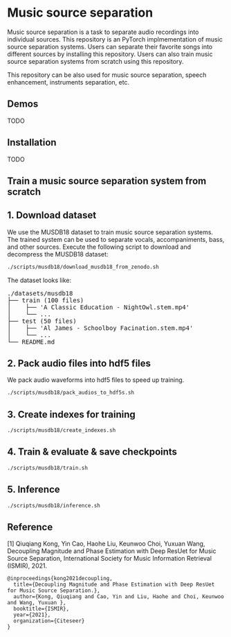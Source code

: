 # Music source separation

Music source separation is a task to separate audio recordings into individual sources. This repository is an PyTorch implmementation of music source separation systems. Users can separate their favorite songs into different sources by installing this repository. Users can also train music source separation systems from scratch using this repository.

This repository can be also used for music source separation, speech enhancement, instruments separation, etc.

## Demos

TODO

## Installation

TODO

## Train a music source separation system from scratch

## 1. Download dataset

We use the MUSDB18 dataset to train music source separation systems. The trained system can be used to separate vocals, accompaniments, bass, and other sources. Execute the following script to download and decompress the MUSDB18 dataset:

```bash
./scripts/musdb18/download_musdb18_from_zenodo.sh
```

The dataset looks like:
<pre>
./datasets/musdb18
├── train (100 files)
│    ├── 'A Classic Education - NightOwl.stem.mp4'
│    └── ...
├── test (50 files)
│    ├── 'Al James - Schoolboy Facination.stem.mp4'
│    └── ...
└── README.md
</pre>

## 2. Pack audio files into hdf5 files

We pack audio waveforms into hdf5 files to speed up training.

```bash
./scripts/musdb18/pack_audios_to_hdf5s.sh
```

## 3. Create indexes for training

```bash
./scripts/musdb18/create_indexes.sh
```

## 4. Train & evaluate & save checkpoints
```bash
./scripts/musdb18/train.sh
```

## 5. Inference
```bash
./scripts/musdb18/inference.sh
```

## Reference

[1] Qiuqiang Kong, Yin Cao, Haohe Liu, Keunwoo Choi, Yuxuan Wang, Decoupling Magnitude and Phase Estimation with Deep ResUet for Music Source Separation, International Society for Music Information Retrieval (ISMIR), 2021.
```
@inproceedings{kong2021decoupling,
  title={Decoupling Magnitude and Phase Estimation with Deep ResUet for Music Source Separation.},
  author={Kong, Qiuqiang and Cao, Yin and Liu, Haohe and Choi, Keunwoo and Wang, Yuxuan },
  booktitle={ISMIR},
  year={2021},
  organization={Citeseer}
}
```